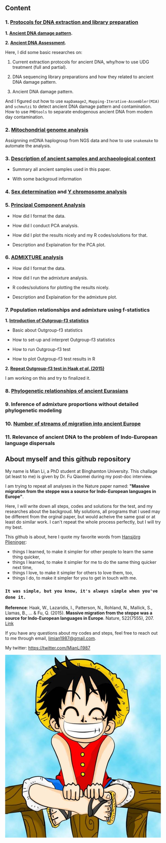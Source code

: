 ## Content

### 1. [Protocols for DNA extraction and library preparation](https://github.com/mianlee/Fu-s-test/tree/master/Samples_LabWorks)

   **1. [Ancient DNA damage pattern](https://github.com/mianlee/Fu-s-test/tree/master/Ancient_DNA_Damage).**
   
   **2. [Ancient DNA Assessment](https://github.com/mianlee/Fu-s-test/tree/master/Ancient_DNA_Assessment).**

Here, I did some basic researches on: 
   
   1. Current extraction protocols for ancient DNA, why/how to use UDG treatment (full and partial).
   
   2. DNA sequencing library preparations and how they related to ancient DNA damage pattern.
   
   3. Ancient DNA damage pattern.
   
And I figured out how to use ```mapDamage2```, ```Mapping-Iterative-Assembler(MIA)``` and ```schmutzi``` to detect ancient DNA damage pattern and contamination. How to use ```PMDtools``` to separate endogenous ancient DNA from modern day contamination.
   
### 2. [Mitochondrial genome analysis](https://github.com/mianlee/Fu-s-test/tree/master/Mitochondrial_DNA_Analysis)

Assignning mtDNA haplogroup from NGS data and how to use ```snakemake``` to automate the analysis.

### 3. [Description of ancient samples and archaeological context](https://github.com/mianlee/Fu-s-test/tree/master/Sample_Background)

- Summary all ancient samples used in this paper.

- With some backgroud information

### 4. [Sex determination](https://github.com/mianlee/Fu-s-test/tree/master/Sex_determination) and [Y chromosome analysis](https://github.com/mianlee/Fu-s-test/tree/master/Y%20haplogroup%20prediction)

### 5. [Principal Component Analysis](https://github.com/mianlee/Fu-s-test/tree/master/PCA_analysis)  

- How did I format the data.

- How did I conduct PCA analysis.

- How did I plot the results nicely and my R codes/solutions for that.

- Description and Explaination for the PCA plot.

### 6. [ADMIXTURE analysis](https://github.com/mianlee/Fu-s-test/tree/master/Admixture)  

- How did I format the data. 

- How did I run the admixture analysis. 

- R codes/solutions for plotting the results nicely.

- Description and Explaination for the admixture plot.

### 7. Population relationships and admixture using f-statistics

**1. [Introduction of Outgroup-f3 statistics](https://github.com/mianlee/Fu-s-test/tree/master/Outgroup_F3_Statistics)**

- Basic about Outgroup-f3 statistics 

- How to set-up and interpret Outgroup-f3 statistics 

- How to run Outgroup-f3 test

- How to plot Outgroup-f3 test results in R

**2. [Repeat Outgroup-f3 test in Haak *et al*. (2015)](https://github.com/mianlee/Fu-s-test/tree/master/Outgroup_f3_Test)**




I am working on this and try to finalized it.

### 8. [Phylogenetic relationships of ancient Eurasians](https://github.com/mianlee/Fu-s-test/tree/master/qpGraph)

### 9. Inference of admixture proportions without detailed phylogenetic modeling

### 10. [Number of streams of migration into ancient Europe](https://github.com/mianlee/Fu-s-test/tree/master/qpWave_and_qpAdm)

### 11. Relevance of ancient DNA to the problem of Indo-European language dispersals


## About myself and this github repository

My name is Mian Li, a PhD student at Binghamton University. This challage (at least to me) is given by Dr. Fu Qiaomei during my post-doc interview.

I am trying to repeat all analyses in the Nature paper named: **"Massive migration from the steppe was a source for Indo-European languages in Europe"**.

Here, I will write down all steps, codes and solutions for the test, and my researches about the backgroud. My solutions, all programs that I used may be different from the orginal paper, but would acheive the same goal or at least do similar work. I can't repeat the whole process perfectly, but I will try my best.


This github is about, here I quote my favorite words from [Hansjörg Plieninger](https://hansjoerg.me/page/about/):

- things I learned, to make it simpler for other people to learn the same thing quicker,
- things I learned, to make it simpler for me to do the same thing quicker next time,
- things I love, to make it simpler for others to love them, too,
- things I do, to make it simpler for you to get in touch with me.


### ```It was simple, but you know, it's always simple when you've done it.```





**Reference**: Haak, W., Lazaridis, I., Patterson, N., Rohland, N., Mallick, S., Llamas, B., ... & Fu, Q. (2015). **Massive migration from the steppe was a source for Indo-European languages in Europe**. Nature, 522(7555), 207. [Link](https://www.nature.com/articles/nature14317)


If you have any questions about my codes and steps, feel free to reach out to me through email, limian1987@gmail.com.

My twitter: https://twitter.com/MianLi1987

![](OnePiece.jpg)

